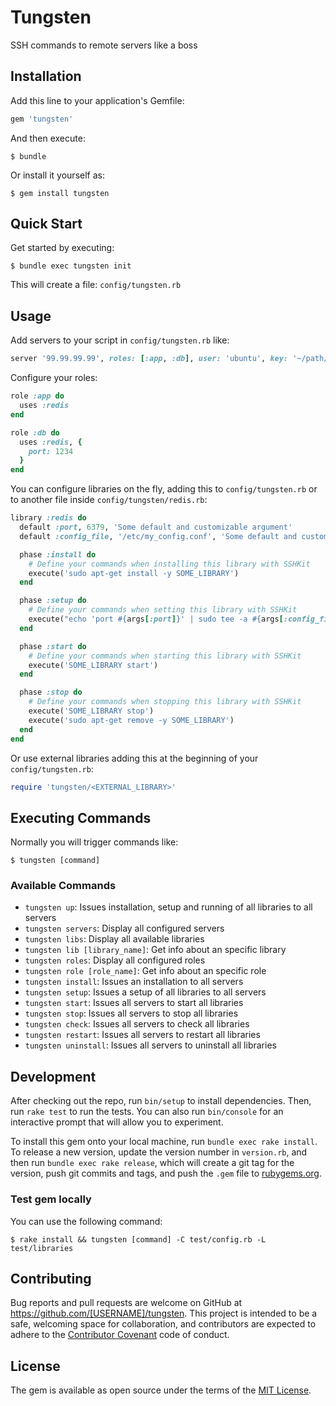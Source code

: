 # Tungsten

SSH commands to remote servers like a boss

## Installation

Add this line to your application's Gemfile:

```ruby
gem 'tungsten'
```

And then execute:

    $ bundle

Or install it yourself as:

    $ gem install tungsten

## Quick Start

Get started by executing:

    $ bundle exec tungsten init

This will create a file: `config/tungsten.rb`

## Usage

Add servers to your script in `config/tungsten.rb` like:

```ruby
server '99.99.99.99', roles: [:app, :db], user: 'ubuntu', key: '~/path/to/key.cer'
```

Configure your roles:

```ruby
role :app do
  uses :redis
end

role :db do
  uses :redis, {
    port: 1234
  }
end
```

You can configure libraries on the fly, adding this to `config/tungsten.rb` or to another file inside `config/tungsten/redis.rb`:

```ruby
library :redis do
  default :port, 6379, 'Some default and customizable argument'
  default :config_file, '/etc/my_config.conf', 'Some default and customizable argument'

  phase :install do
    # Define your commands when installing this library with SSHKit
    execute('sudo apt-get install -y SOME_LIBRARY')
  end

  phase :setup do
    # Define your commands when setting this library with SSHKit
    execute("echo 'port #{args[:port]}' | sudo tee -a #{args[:config_file]}")
  end

  phase :start do
    # Define your commands when starting this library with SSHKit
    execute('SOME_LIBRARY start')
  end

  phase :stop do
    # Define your commands when stopping this library with SSHKit
    execute('SOME_LIBRARY stop')
    execute('sudo apt-get remove -y SOME_LIBRARY')
  end
end
```



Or use external libraries adding this at the beginning of your `config/tungsten.rb`:

```ruby
require 'tungsten/<EXTERNAL_LIBRARY>'
```

## Executing Commands

Normally you will trigger commands like:

    $ tungsten [command]

### Available Commands

- `tungsten up`: Issues installation, setup and running of all libraries to all servers
- `tungsten servers`: Display all configured servers
- `tungsten libs`: Display all available libraries
- `tungsten lib [library_name]`: Get info about an specific library
- `tungsten roles`: Display all configured roles
- `tungsten role [role_name]`: Get info about an specific role
- `tungsten install`: Issues an installation to all servers
- `tungsten setup`: Issues a setup of all libraries to all servers
- `tungsten start`: Issues all servers to start all libraries
- `tungsten stop`: Issues all servers to stop all libraries
- `tungsten check`: Issues all servers to check all libraries
- `tungsten restart`: Issues all servers to restart all libraries
- `tungsten uninstall`: Issues all servers to uninstall all libraries

## Development

After checking out the repo, run `bin/setup` to install dependencies. Then, run `rake test` to run the tests. You can also run `bin/console` for an interactive prompt that will allow you to experiment.

To install this gem onto your local machine, run `bundle exec rake install`. To release a new version, update the version number in `version.rb`, and then run `bundle exec rake release`, which will create a git tag for the version, push git commits and tags, and push the `.gem` file to [rubygems.org](https://rubygems.org).

### Test gem locally

You can use the following command:

    $ rake install && tungsten [command] -C test/config.rb -L test/libraries

## Contributing

Bug reports and pull requests are welcome on GitHub at https://github.com/[USERNAME]/tungsten. This project is intended to be a safe, welcoming space for collaboration, and contributors are expected to adhere to the [Contributor Covenant](http://contributor-covenant.org) code of conduct.


## License

The gem is available as open source under the terms of the [MIT License](http://opensource.org/licenses/MIT).

